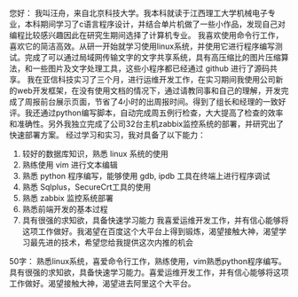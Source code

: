 您好：
我叫汪舟，来自北京科技大学。我本科就读于江西理工大学机械电子专业，本科期间学习了c语言程序设计，并结合单片机做了一些小作品，发现自己对编程比较感兴趣因此在研究生期间选择了计算机专业。
我喜欢使用命令行工作，喜欢它的简洁高效。从研一开始就学习使用linux系统，并使用它进行程序编写测试。完成了可以通过局域网传输文字的文字共享系统，具有高压缩比的图片压缩算法，和一些图片及文字处理工具，这些小程序都已经通过 github 进行了源码共享。
我在亚信科技实习了三个月，进行运维开发工作，在实习期间我使用公司新的web开发框架，在没有使用文档的情况下，通过请教同事和自己的理解，开发完成了周报前台展示页面，节省了4小时的出周报时间。得到了组长和经理的一致好评。我还通过python编写脚本，自动完成周五例行检查，大大提高了检查的效率和准确性。另外我独立完成了公司32台主机zabbix监控系统的部署，并研究出了快速部署方案。
经过学习和实习，我对具备了以下能力：
1. 较好的数据库知识，熟悉 linux 系统的使用
2. 熟练使用 vim 进行文本编辑
3. 熟悉 python 程序编写，能够使用 gdb, ipdb 工具在终端上进行程序调试
4. 熟悉 Sqlplus，SecureCrt工具的使用
5. 熟悉 zabbix 监控系统部署
6. 熟悉前端开发的基本过程
7. 具有很强的求知欲，具备快速学习能力
我喜爱运维开发工作，并有信心能够将这项工作做好。我渴望在百度这个大平台上得到锻炼，渴望接触大神，渴望学习最先进的技术，希望您给我提供这次内推的机会

50字：
熟悉linux系统，喜爱命令行工作，熟练使用，vim熟悉python程序编写。具有很强的求知欲，具备快速学习能力。喜爱运维开发工作，并有信心能够将这项工作做好。渴望接触大神，渴望进去阿里这个大平台。
